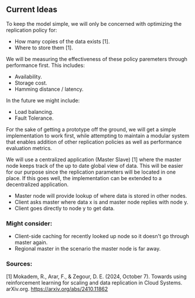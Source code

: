 ## Current Ideas
To keep the model simple, we will only be concerned with optimizing the replication policy for:
- How many copies of the data exists [1].
- Where to store them [1]. 

We will be measuring the effectiveness of these policy paremeters through performance first. This includes:
- Availability.
- Storage cost.
- Hamming distance / latency.

In the future we might include:
- Load balancing.
- Fault Tolerance.

For the sake of getting a prototype off the ground, we will get a simple implementation to work first, while attempting to maintain a modular system that enables addition of other replication policies as well as performance evaluation metrics.

We will use a centralized application (Master Slave) [1] where the master node keeps track of the up to date global view of data. This will be easier for our purpose since the replication parameters will be located in one place. If this goes well, the implementation can be extended to a decentralized application.

- Master node will provide lookup of where data is stored in other nodes.
- Client asks master where data x is and master node replies with node y.
- Client goes directly to node y to get data.

### Might consider:
- Client-side caching for recently looked up node so it doesn't go through master again.
- Regional master in the scenario the master node is far away.

### Sources:
[1] Mokadem, R., Arar, F., & Zegour, D. E. (2024, October 7). Towards using reinforcement learning for scaling and data replication in Cloud Systems. arXiv.org. https://arxiv.org/abs/2410.11862 